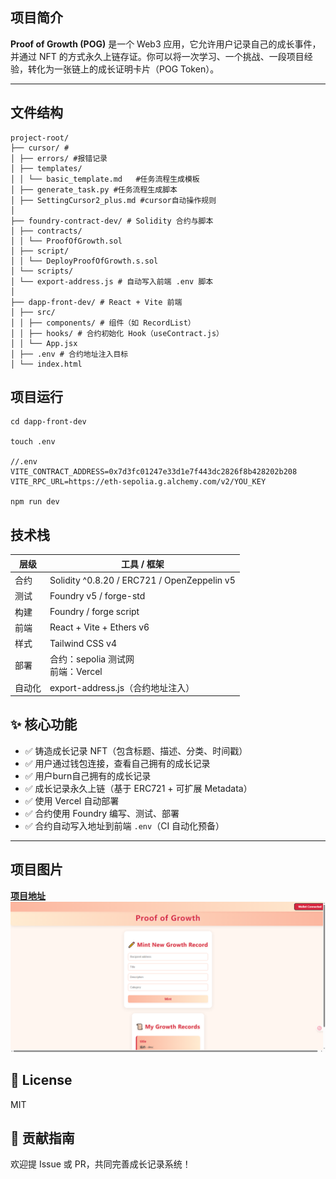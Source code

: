 ## 项目简介

**Proof of Growth (POG)** 是一个 Web3 应用，它允许用户记录自己的成长事件，并通过 NFT 的方式永久上链存证。你可以将一次学习、一个挑战、一段项目经验，转化为一张链上的成长证明卡片（POG Token）。

---

## 文件结构
```
project-root/
├── cursor/ # 
│ ├── errors/ #报错记录
│ ├── templates/ 
│ │ └── basic_template.md	#任务流程生成模板
│ ├── generate_task.py #任务流程生成脚本
│ ├── SettingCursor2_plus.md #cursor自动操作规则
│
├── foundry-contract-dev/ # Solidity 合约与脚本
│ ├── contracts/
│ │ └── ProofOfGrowth.sol
│ ├── script/
│ │ └── DeployProofOfGrowth.s.sol
│ └── scripts/
│ └── export-address.js # 自动写入前端 .env 脚本
│
├── dapp-front-dev/ # React + Vite 前端
│ ├── src/
│ │ ├── components/ # 组件（如 RecordList）
│ │ ├── hooks/ # 合约初始化 Hook（useContract.js）
│ │ └── App.jsx
│ ├── .env # 合约地址注入目标
│ └── index.html
```

## 项目运行
```git bash
cd dapp-front-dev

touch .env

//.env
VITE_CONTRACT_ADDRESS=0x7d3fc01247e33d1e7f443dc2826f8b428202b208
VITE_RPC_URL=https://eth-sepolia.g.alchemy.com/v2/YOU_KEY

npm run dev
```

## 技术栈
| 层级   | 工具 / 框架 |
|--------|--------------|
| 合约   | Solidity ^0.8.20 / ERC721 / OpenZeppelin v5 |
| 测试   | Foundry v5 / forge-std |
| 构建   | Foundry / forge script |
| 前端   | React + Vite + Ethers v6 |
| 样式   | Tailwind CSS v4 |
| 部署   | 合约：sepolia 测试网<br>前端：Vercel |
| 自动化 | export-address.js（合约地址注入） |

## ✨ 核心功能

- ✅ 铸造成长记录 NFT（包含标题、描述、分类、时间戳）
- ✅ 用户通过钱包连接，查看自己拥有的成长记录
- ✅ 用户burn自己拥有的成长记录
- ✅ 成长记录永久上链（基于 ERC721 + 可扩展 Metadata）
- ✅ 使用 Vercel 自动部署
- ✅ 合约使用 Foundry 编写、测试、部署
- ✅ 合约自动写入地址到前端 `.env`（CI 自动化预备）

---

## 项目图片
**[项目地址](https://proof-of-growth.vercel.app/)**
![项目图片](https://github.com/Yotoha0303/ProofOfGrowth/blob/main/Image/front-dapp.png)

## 📝 License
MIT

## 🤝 贡献指南
欢迎提 Issue 或 PR，共同完善成长记录系统！

